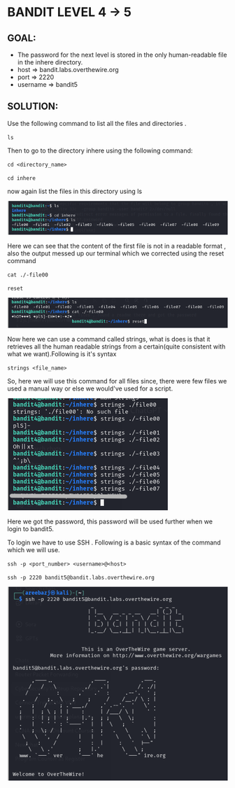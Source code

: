 # BANDIT LEVEL 4 -> 5


## GOAL:

- The password for the next level is stored in the only human-readable file in the inhere directory. 
- host => bandit.labs.overthewire.org
- port => 2220
- username => bandit5

## SOLUTION:

Use the following command to list all the files and directories .

`ls`

Then to go to the directory inhere using the following command:

`cd <directory_name>`

`cd inhere` 

now again list the files in this directory using ls

![Bandit5.1](./images/Bandit5.1.png "Bandit5.1")

Here we can see that the content of the first file is not in a readable format , also the output messed up our terminal which we corrected using the reset command

`cat ./-file00`

`reset`

![Bandit5.2](./images/Bandit5.2.png "Bandit5.2")

Now here we can use a command called strings, what is does is that it retrieves all the human readable strings from a certain(quite consistent with what we want).Following is it's syntax

`strings <file_name>`

So, here we will use this command for all files since, there were few files we used a manual way or else we would've used for a script.

![Bandit5.3](./images/Bandit5.3.png "Bandit5.3")

Here we got the password, this password will be used further when we login to bandit5.

To login we have to use SSH . Following is a basic syntax of the command which we will use.

`ssh -p <port_number> <username>@<host>`

`ssh -p 2220 bandit5@bandit.labs.overthewire.org`

![Bandit5.4](./images/Bandit5.4.png "Bandit5.4")
